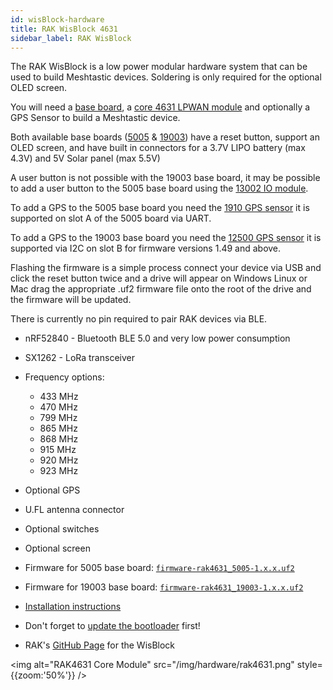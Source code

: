 ```yaml
---
id: wisBlock-hardware
title: RAK WisBlock 4631
sidebar_label: RAK WisBlock
---
```


The RAK WisBlock is a low power modular hardware system that can be used to build Meshtastic devices.  Soldering is only required for the optional OLED screen.

You will need a [base board](https://store.rakwireless.com/collections/wisblock-base), a [core 4631 LPWAN module](https://store.rakwireless.com/collections/wisblock-core/products/rak4631-lpwan-node) and optionally a GPS Sensor to build a Meshtastic device.

Both available base boards ([5005](https://store.rakwireless.com/collections/wisblock-base/products/rak5005-o-base-board) & [19003](https://store.rakwireless.com/collections/wisblock-base/products/wisblock-base-board-rak19003)) have a reset button, support an OLED screen, and have built in connectors for a 3.7V LIPO battery (max 4.3V) and 5V Solar panel (max 5.5V)

A user button is not possible with the 19003 base board, it may be possible to add a user button to the 5005 base board using the [13002 IO module](https://store.rakwireless.com/collections/wisblock-interface/products/adapter-module-rak13002).

To add a GPS to the 5005 base board you need the [1910 GPS sensor](https://store.rakwireless.com/collections/wisblock-sensor/products/rak1910-max-7q-gnss-location-sensor) it is supported on slot A of the 5005 board via UART.

To add a GPS to the 19003 base board you need the [12500 GPS sensor](https://store.rakwireless.com/products/wisblock-gnss-location-module-rak12500) it is supported via I2C on slot B for firmware versions 1.49 and above.

Flashing the firmware is a simple process connect your device via USB and click the reset button twice and a drive will appear on Windows Linux or Mac drag the appropriate .uf2 firmware file onto the root of the drive and the firmware will be updated.

There is currently no pin required to pair RAK devices via BLE.

* nRF52840 - Bluetooth BLE 5.0 and very low power consumption
* SX1262 - LoRa transceiver
* Frequency options:
    * 433 MHz
    * 470 MHz
    * 799 MHz
    * 865 MHz
    * 868 MHz
    * 915 MHz
    * 920 MHz
    * 923 MHz
* Optional GPS
* U.FL antenna connector
* Optional switches
* Optional screen


* Firmware for 5005 base board: [`firmware-rak4631_5005-1.x.x.uf2`](https://meshtastic.org/firmware)
* Firmware for 19003 base board: [`firmware-rak4631_19003-1.x.x.uf2`](https://meshtastic.org/firmware)
* [Installation instructions](https://docs.rakwireless.com/Product-Categories/WisBlock/RAK4631/Quickstart/#rak4631-lora-mesh-via-meshtastic)
* Don't forget to [update the bootloader](https://docs.rakwireless.com/Product-Categories/WisBlock/RAK4631/Quickstart/#updating-the-bootloader) first!
* RAK's [GitHub Page](https://github.com/RAKWireless/WisBlock) for the WisBlock

<img alt="RAK4631 Core Module" src="/img/hardware/rak4631.png" style={{zoom:'50%'}} />

